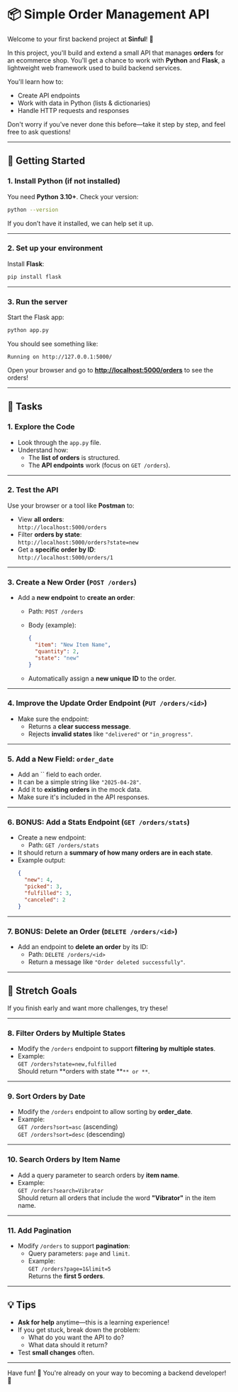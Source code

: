 # 📦 Simple Order Management API

Welcome to your first backend project at **Sinful**! 🎉

In this project, you'll build and extend a small API that manages **orders** for an ecommerce shop. You'll get a chance to work with **Python** and **Flask**, a lightweight web framework used to build backend services.

You'll learn how to:

- Create API endpoints
- Work with data in Python (lists & dictionaries)
- Handle HTTP requests and responses

Don't worry if you've never done this before—take it step by step, and feel free to ask questions!

---

## 🚀 Getting Started

### 1. Install Python (if not installed)

You need **Python 3.10+**. Check your version:

```bash
python --version
```

If you don’t have it installed, we can help set it up.

---

### 2. Set up your environment

Install **Flask**:

```bash
pip install flask
```

---

### 3. Run the server

Start the Flask app:

```bash
python app.py
```

You should see something like:

```
Running on http://127.0.0.1:5000/
```

Open your browser and go to [**http://localhost:5000/orders**](http://localhost:5000/orders) to see the orders!

---

## 📝 Tasks

### 1. Explore the Code

- Look through the `app.py` file.
- Understand how:
  - The **list of orders** is structured.
  - The **API endpoints** work (focus on `GET /orders`).

---

### 2. Test the API

Use your browser or a tool like **Postman** to:

- View **all orders**:\
  `http://localhost:5000/orders`
- Filter **orders by state**:\
  `http://localhost:5000/orders?state=new`
- Get a **specific order by ID**:\
  `http://localhost:5000/orders/1`

---

### 3. Create a New Order (`POST /orders`)

- Add a **new endpoint** to **create an order**:
  - Path: `POST /orders`

  - Body (example):

    ```json
    {
      "item": "New Item Name",
      "quantity": 2,
      "state": "new"
    }
    ```

  - Automatically assign a **new unique ID** to the order.

---

### 4. Improve the Update Order Endpoint (`PUT /orders/<id>`)

- Make sure the endpoint:
  - Returns a **clear success message**.
  - Rejects **invalid states** like `"delivered"` or `"in_progress"`.

---

### 5. Add a New Field: `order_date`

- Add an `` field to each order.
- It can be a simple string like `"2025-04-28"`.
- Add it to **existing orders** in the mock data.
- Make sure it's included in the API responses.

---

### 6. BONUS: Add a Stats Endpoint (`GET /orders/stats`)

- Create a new endpoint:
  - Path: `GET /orders/stats`
- It should return a **summary of how many orders are in each state**.
- Example output:
  ```json
  {
    "new": 4,
    "picked": 3,
    "fulfilled": 3,
    "canceled": 2
  }
  ```

---

### 7. BONUS: Delete an Order (`DELETE /orders/<id>`)

- Add an endpoint to **delete an order** by its ID:
  - Path: `DELETE /orders/<id>`
  - Return a message like `"Order deleted successfully"`.

---

## 🌟 Stretch Goals

If you finish early and want more challenges, try these!

---

### 8. Filter Orders by Multiple States

- Modify the `/orders` endpoint to support **filtering by multiple states**.
- Example:\
  `GET /orders?state=new,fulfilled`\
  Should return **orders with state **``** or **``.

---

### 9. Sort Orders by Date

- Modify the `/orders` endpoint to allow sorting by **order\_date**.
- Example:\
  `GET /orders?sort=asc` (ascending)\
  `GET /orders?sort=desc` (descending)

---

### 10. Search Orders by Item Name

- Add a query parameter to search orders by **item name**.
- Example:\
  `GET /orders?search=Vibrator`\
  Should return all orders that include the word **"Vibrator"** in the item name.

---

### 11. Add Pagination

- Modify `/orders` to support **pagination**:
  - Query parameters: `page` and `limit`.
  - Example:\
    `GET /orders?page=1&limit=5`\
    Returns the **first 5 orders**.

---

## 💡 Tips

- **Ask for help** anytime—this is a learning experience!
- If you get stuck, break down the problem:
  - What do you want the API to do?
  - What data should it return?
- Test **small changes** often.

---

Have fun! 🎉 You're already on your way to becoming a backend developer! 🚀

